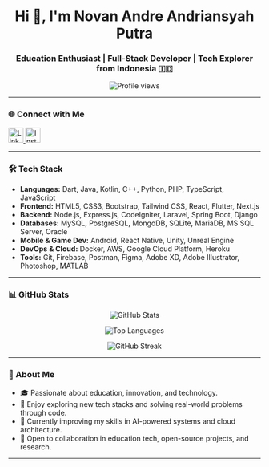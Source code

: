 <h1 align="center">Hi 👋, I'm Novan Andre Andriansyah Putra</h1>
<h3 align="center">Education Enthusiast | Full-Stack Developer | Tech Explorer from Indonesia 🇮🇩</h3>

<p align="center">
  <img src="https://media.licdn.com/dms/image/v2/D5603AQHUOg6o1lLg-g/profile-displayphoto-shrink_200_200/profile-displayphoto-shrink_200_200/0/1680339988909?e=2147483647&v=beta&t=8Xac1c4lHJg2qBe8UcAgV9lmzrjNTkkwd4Yifv0rYW4" alt="Profile views" />
</p>

---

### 🌐 Connect with Me

<p align="left">
  <a href="https://linkedin.com/in/novan-andrean" target="_blank">
    <img src="https://raw.githubusercontent.com/rahuldkjain/github-profile-readme-generator/master/src/images/icons/Social/linked-in-alt.svg" alt="LinkedIn" width="30" height="30"/>
  </a>
  <a href="https://instagram.com/novan_andreans" target="_blank">
    <img src="https://raw.githubusercontent.com/rahuldkjain/github-profile-readme-generator/master/src/images/icons/Social/instagram.svg" alt="Instagram" width="30" height="30"/>
  </a>
</p>

---

### 🛠️ Tech Stack

- **Languages:** Dart, Java, Kotlin, C++, Python, PHP, TypeScript, JavaScript  
- **Frontend:** HTML5, CSS3, Bootstrap, Tailwind CSS, React, Flutter, Next.js  
- **Backend:** Node.js, Express.js, CodeIgniter, Laravel, Spring Boot, Django  
- **Databases:** MySQL, PostgreSQL, MongoDB, SQLite, MariaDB, MS SQL Server, Oracle  
- **Mobile & Game Dev:** Android, React Native, Unity, Unreal Engine  
- **DevOps & Cloud:** Docker, AWS, Google Cloud Platform, Heroku  
- **Tools:** Git, Firebase, Postman, Figma, Adobe XD, Adobe Illustrator, Photoshop, MATLAB

---

### 📊 GitHub Stats

<p align="center">
  <img src="https://github-readme-stats.vercel.app/api?username=novanandreans&show_icons=true&locale=en&theme=default" alt="GitHub Stats" />
</p>

<p align="center">
  <img src="https://github-readme-stats.vercel.app/api/top-langs?username=novanandreans&show_icons=true&locale=en&layout=compact&theme=default" alt="Top Languages" />
</p>

<p align="center">
  <img src="https://github-readme-streak-stats.herokuapp.com/?user=novanandreans&theme=default" alt="GitHub Streak" />
</p>

---

### 📌 About Me

- 🎓 Passionate about education, innovation, and technology.
- 🧠 Enjoy exploring new tech stacks and solving real-world problems through code.
- 🌱 Currently improving my skills in AI-powered systems and cloud architecture.
- 🤝 Open to collaboration in education tech, open-source projects, and research.

---
